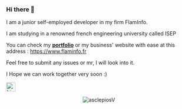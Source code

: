 ### Hi there 👋

I am a junior self-employed developer in my firm FlamInfo.

I am studying in a renowned french engineering university called ISEP

You can check my **[portfolio](https://paul.flammarion.eu)** or my business' website with ease at this address : https://www.flaminfo.fr

Feel free to submit any issues or mr, I will look into it.

I Hope we can work together very soon :)

[<img src="https://img.shields.io/badge/LinkedIn-282C34?logo=linkedin&logoColor=0077B5" alt="LinkedIn logo" title="LinkedIn" height="25" />](https://www.linkedin.com/in/paul-flammarion-825466236)


<p align="center"> <img src="https://github-readme-stats.vercel.app/api?username=asclepiosV&show_icons=true&theme=gotham" alt="asclepiosV" />
